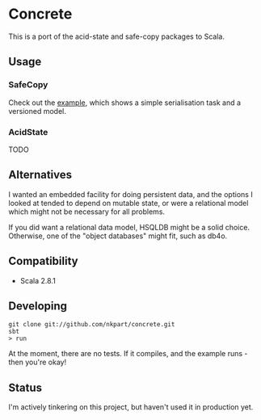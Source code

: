 # Concrete

This is a port of the acid-state and safe-copy packages to Scala. 

## Usage

### SafeCopy

Check out the [example](https://github.com/nkpart/concrete/blob/master/src/main/scala/concrete/Example.scala), which shows a simple serialisation task and a versioned model.

### AcidState

TODO

## Alternatives

I wanted an embedded facility for doing persistent data, and the options I looked at tended to depend on mutable state, or were a relational model which might not be necessary for all problems.

If you did want a relational data model, HSQLDB might be a solid choice. Otherwise, one of the "object databases" might fit, such as db4o.

## Compatibility

 * Scala 2.8.1

## Developing

    git clone git://github.com/nkpart/concrete.git
    sbt
    > run

At the moment, there are no tests. If it compiles, and the example runs - then you're okay! 

## Status

I'm actively tinkering on this project, but haven't used it in production yet.
